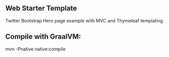 ## Web Starter Template
Twitter Bootstrap Hero page example with MVC and Thymeleaf templating.

## Compile with GraalVM:
mvn -Pnative native:compile
